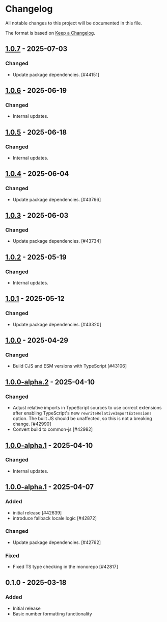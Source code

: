 # Changelog

All notable changes to this project will be documented in this file.

The format is based on [Keep a Changelog](https://keepachangelog.com/en/1.0.0/).

## [1.0.7] - 2025-07-03
### Changed
- Update package dependencies. [#44151]

## [1.0.6] - 2025-06-19
### Changed
- Internal updates.

## [1.0.5] - 2025-06-18
### Changed
- Internal updates.

## [1.0.4] - 2025-06-04
### Changed
- Update package dependencies. [#43766]

## [1.0.3] - 2025-06-03
### Changed
- Update package dependencies. [#43734]

## [1.0.2] - 2025-05-19
### Changed
- Internal updates.

## [1.0.1] - 2025-05-12
### Changed
- Update package dependencies. [#43320]

## [1.0.0] - 2025-04-29
### Changed
- Build CJS and ESM versions with TypeScript [#43106]

## [1.0.0-alpha.2] - 2025-04-10
### Changed
- Adjust relative imports in TypeScript sources to use correct extensions after enabling TypeScript's new `rewriteRelativeImportExtensions` option. The built JS should be unaffected, so this is not a breaking change. [#42990]
- Convert build to common-js [#42982]

## [1.0.0-alpha.1] - 2025-04-10
### Changed
- Internal updates.

## [1.0.0-alpha.1] - 2025-04-07
### Added
- initial release [#42639]
- introduce fallback locale logic [#42872]

### Changed
- Update package dependencies. [#42762]

### Fixed
- Fixed TS type checking in the monorepo [#42817]

## 0.1.0 - 2025-03-18
### Added
- Initial release
- Basic number formatting functionality

[1.0.7]: https://github.com/Automattic/number-formatters/compare/1.0.6...1.0.7
[1.0.6]: https://github.com/Automattic/number-formatters/compare/1.0.5...1.0.6
[1.0.5]: https://github.com/Automattic/number-formatters/compare/1.0.4...1.0.5
[1.0.4]: https://github.com/Automattic/number-formatters/compare/1.0.3...1.0.4
[1.0.3]: https://github.com/Automattic/number-formatters/compare/1.0.2...1.0.3
[1.0.2]: https://github.com/Automattic/number-formatters/compare/1.0.1...1.0.2
[1.0.1]: https://github.com/Automattic/number-formatters/compare/1.0.0...1.0.1
[1.0.0]: https://github.com/Automattic/number-formatters/compare/1.0.0-alpha.2...1.0.0
[1.0.0-alpha.2]: https://github.com/Automattic/number-formatters/compare/1.0.0-alpha.1...1.0.0-alpha.2
[1.0.0-alpha.1]: https://github.com/Automattic/number-formatters/compare/0.1.0...1.0.0-alpha.1
